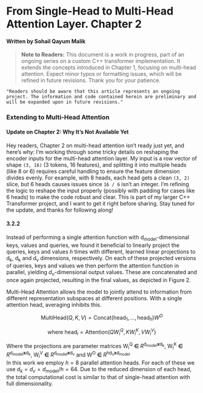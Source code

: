 # From Single-Head to Multi-Head Attention Layer. Chapter 2
#### Written by Sohail Qayum Malik

> **Note to Readers:** This document is a work in progress, part of an ongoing series on a custom C++ transformer implementation. It extends the concepts introduced in Chapter 1, focusing on multi-head attention. Expect minor typos or formatting issues, which will be refined in future revisions. Thank you for your patience.

`"Readers should be aware that this article represents an ongoing project. The information and code contained herein are preliminary and will be expanded upon in future revisions."`

### Extending to Multi-Head Attention

#### Update on Chapter 2: Why It’s Not Available Yet

Hey readers, Chapter 2 on multi-head attention isn’t ready just yet, and here’s why: I’m working through some tricky details on reshaping the encoder inputs for the multi-head attention layer. My input is a row vector of shape `(3, 16)` (3 tokens, 16 features), and splitting it into multiple heads (like 8 or 6) requires careful handling to ensure the feature dimension divides evenly. For example, with 8 heads, each head gets a clean `(3, 2)` slice, but 6 heads causes issues since `16 / 6` isn’t an integer. I’m refining the logic to reshape the input properly (possibly with padding for cases like 6 heads) to make the code robust and clear. This is part of my larger C++ Transformer project, and I want to get it right before sharing. Stay tuned for the update, and thanks for following along!

#### 3.2.2 

Instead of performing a single attention function with d<sub>model</sub>-dimensional keys, values and queries, we found it beneficial to linearly project the queries, keys and values $h$ times with different, learned linear projections to d<sub>k</sub>, d<sub>k</sub> and d<sub>v</sub> dimensions, respectively. On each of these projected versions of queries, keys and values we then perform the attention function in parallel, yielding $d_v$-dimensional output values. These are concatenated and once again projected, resulting in the final values, as depicted in Figure 2. 

Multi-Head Attention allows the model to jointly attend to information from different representation subspaces at different positions. With a single attention head, averaging inhibits this.

$$\text{MultiHead}(Q, K, V) = \text{Concat}(\text{head}_1, \dots, \text{head}_h)W^O$$

$$\text{where head}_i = \text{Attention}(QW_i^Q, KW_i^K, VW_i^V)$$

Where the projections are parameter matrices W<sub>i</sub><sup>Q</sup> **&#8712;** $R$<sup>d<sub>model</sub>**x**d<sub>k</sub></sup>, W<sub>i</sub><sup>K</sup> **&#8712;** $R$<sup>d<sub>model</sub>**x**d<sub>k</sub></sup>, W<sub>i</sub><sup>V</sup> **&#8712;** $R$<sup>d<sub>model</sub>**x**d<sub>v</sub></sup> and W<sup>O</sup> **&#8712;** $R$<sup>hd<sub>v</sub>**x**d<sub>model</sup>   
In this work we employ $h = 8$ parallel attention heads. For each of these we use $d_k = d_v = d_{\text{model}}/h = 64$. Due to the reduced dimension of each head, the total computational cost is similar to that of single-head attention with full dimensionality.



```C++
```
```C++
```


